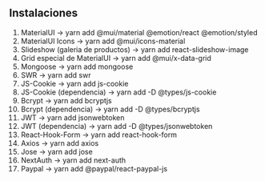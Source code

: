 ## Instalaciones
1. MaterialUI → yarn add @mui/material @emotion/react @emotion/styled
2. MaterialUI Icons → yarn add @mui/icons-material
3. Slideshow (galeria de productos) → yarn add react-slideshow-image
4. Grid especial de MaterialUI → yarn add @mui/x-data-grid
5. Mongoose → yarn add mongoose
6. SWR → yarn add swr
7. JS-Cookie → yarn add js-cookie
8. JS-Cookie (dependencia) → yarn add -D @types/js-cookie
9. Bcrypt → yarn add bcryptjs
10. Bcrypt (dependencia) → yarn add -D @types/bcryptjs
11. JWT → yarn add jsonwebtoken 
12. JWT (dependencia) → yarn add -D @types/jsonwebtoken
13. React-Hook-Form → yarn add react-hook-form
14. Axios → yarn add axios
15. Jose → yarn add jose
16. NextAuth → yarn add next-auth
17. Paypal → yarn add @paypal/react-paypal-js
